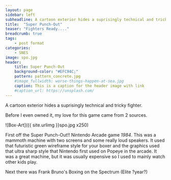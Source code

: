 ```yaml
---
layout: page
sidebar: left
subheadline: A cartoon exterior hides a suprisingly technical and tricky fighter
title:  "Super Punch-Out"
teaser: "Fighters Ready...."
breadcrumb: true
tags:
    - post format
categories:
    - SNES
image: spo.jpg
header:
    title: Super Punch-Out
    background-color: "#EFC94C;"
    pattern: pattern_concrete.jpg
    #image_fullwidth: worse-things-happen-at-sea.jpg
    caption: This is a caption for the header image with link
    #caption_url: https://unsplash.com/
---
```


A cartoon exterior hides a suprisingly technical and tricky fighter.

Before I even owned it, my love for this game came from 2 sources.

![Box-Art]({{ site.urlimg }}spo.jpg x250)

First off the Super Punch-Out!! Nintendo Arcade game _1984_. This was a mammoth machine with two screens and some really loud speakers. It used that futuristic green wireframe style for your boxer and the graphics used that ultra sharp style that Nintendo first used on Popeye in the arcade. It was a great machine, but it was usually expensive so I used to mainly watch other kids play.

Next there was Frank Bruno's Boxing on the Spectrum (Elite ?year?) 
